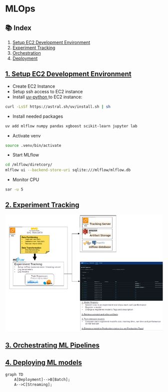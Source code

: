 # MLOps

## 📚 Index

1. [Setup EC2 Development Environment](#01-setup-development-environment)<br>
2. [Experiment Tracking](#02-experiment-tracking)<br>
3. [Orchestration](#03-orchestration)<br>
4. [Deployment](#04-eployment)<br>

## [1. Setup EC2 Development Environment](/week01/) <a name="01-setup-development-environment"></a>
- Create EC2 Instance
- Setup ssh access to EC2 instance
- Install [uv-python ](https://docs.astral.sh/uv/getting-started/installation/) to EC2 instance:
```bash
curl -LsSf https://astral.sh/uv/install.sh | sh
```
- Install needed packages
```bash
uv add mlflow numpy pandas xgboost scikit-learn jupyter lab
```
- Activate venv
```bash
source .venv/bin/activate
```

- Start MLflow
```bash
cd /mlflow/diretcory/
mlflow ui --backend-store-uri sqlite:///mlflow/mlflow.db
```
- Monitor CPU
```bash
sar -u 5
```

## [2. Experiment Tracking](/week02/) <a name="02-experiment-tracking"></a>
![Experiment-TRacking-Visual-Summary](/Visual_Summaries/W2-Experiment-Tracking_v2.png)

## [3. Orchestrating ML Pipelines](/week03/) <a name="03-orchestration"></a>

## [4. Deploying ML models](/week04/) <a name="04-deployment"></a>
```mermaid
graph TD
    A[Deployment]-->B[Batch];
    A-->C[Streaming];
```